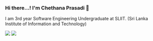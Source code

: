 ### Hi there...! I'm Chethana Prasadi 👋

I am 3rd year Software Engineering Undergraduate at SLIIT. (Sri Lanka Institute of Information and Technology)

<img src="https://github-readme-stats.vercel.app/api?username=chethuuu&&show_icons=true&title_color=ffffff&icon_color=bb2acf&text_color=daf7dc&bg_color=151515">
<img src="[![Top Langs](https://github-readme-stats.vercel.app/api/top-langs/?username=chethuuu&langs_count=8)]">
